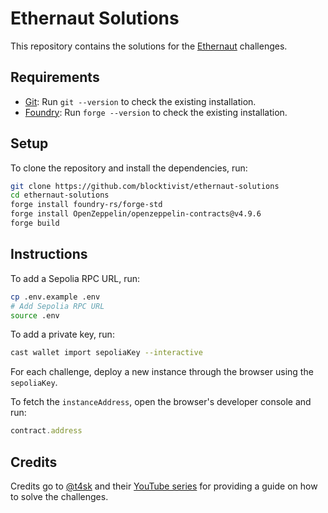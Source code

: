 # Ethernaut Solutions

This repository contains the solutions for the [Ethernaut](https://ethernaut.openzeppelin.com/) challenges.

## Requirements

- [Git](https://git-scm.com/book/en/v2/Getting-Started-Installing-Git): Run `git --version` to check the existing installation.
- [Foundry](https://getfoundry.sh/): Run `forge --version` to check the existing installation.

## Setup

To clone the repository and install the dependencies, run:

```bash
git clone https://github.com/blocktivist/ethernaut-solutions
cd ethernaut-solutions
forge install foundry-rs/forge-std
forge install OpenZeppelin/openzeppelin-contracts@v4.9.6
forge build
```

## Instructions

To add a Sepolia RPC URL, run:

```bash
cp .env.example .env
# Add Sepolia RPC URL
source .env
```

To add a private key, run:

```bash
cast wallet import sepoliaKey --interactive
```

For each challenge, deploy a new instance through the browser using the `sepoliaKey`.

To fetch the `instanceAddress`, open the browser's developer console and run:

```javascript
contract.address
```

## Credits

Credits go to [@t4sk](https://github.com/t4sk) and their [YouTube series](https://www.youtube.com/playlist?list=PLO5VPQH6OWdWh5ehvlkFX-H3gRObKvSL6) for providing a guide on how to solve the challenges.
